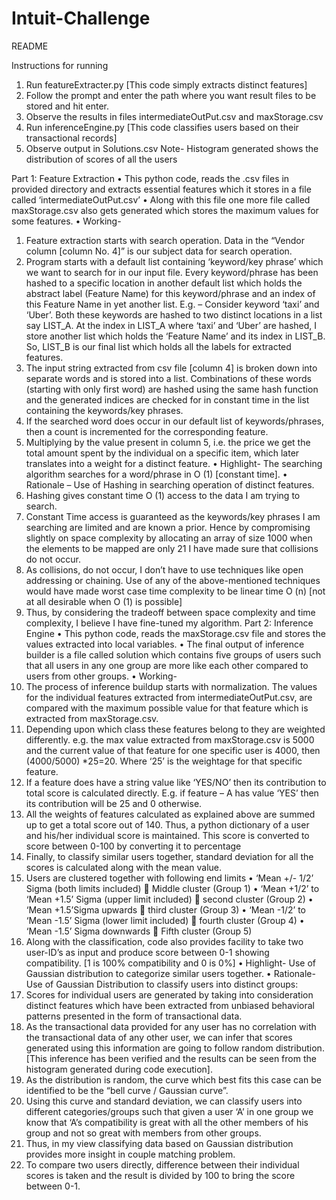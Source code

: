 # Intuit-Challenge
README

Instructions for running
1.	Run featureExtracter.py [This code simply extracts distinct features]
2.	Follow the prompt and enter the path where you want result files to be stored and hit enter.
3.	Observe the results in files intermediateOutPut.csv and maxStorage.csv
4.	Run inferenceEngine.py [This code classifies users based on their transactional records]
5.	Observe output in Solutions.csv
Note- Histogram generated shows the distribution of scores of all the users

Part 1: Feature Extraction
•	This python code, reads the .csv files in provided directory and extracts essential features which it stores in a file called ‘intermediateOutPut.csv’
•	Along with this file one more file called maxStorage.csv also gets generated which stores the maximum values for some features.
•	Working-
1.	Feature extraction starts with search operation. Data in the “Vendor column [column No. 4]” is our subject data for search operation.
2.	Program starts with a default list containing ‘keyword/key phrase’ which we want to search for in our input file. Every keyword/phrase has been hashed to a specific location in another default list which holds the abstract label (Feature Name) for this keyword/phrase and an index of this Feature Name in yet another list. E.g. – Consider keyword ‘taxi’ and ‘Uber’. Both these keywords are hashed to two distinct locations in a list say LIST_A. At the index in LIST_A where ‘taxi’ and ‘Uber’ are hashed, I store another list which holds the ‘Feature Name’ and its index in LIST_B. So, LIST_B is our final list which holds all the labels for extracted features.
3.	The input string extracted from csv file [column 4] is broken down into separate words and is stored into a list. Combinations of these words (starting with only first word) are hashed using the same hash function and the generated indices are checked for in constant time in the list containing the keywords/key phrases.
4.	If the searched word does occur in our default list of keywords/phrases, then a count is incremented for the corresponding feature.
5.	Multiplying by the value present in column 5, i.e. the price we get the total amount spent by the individual on a specific item, which later translates into a weight for a distinct feature.
•	Highlight- The searching algorithm searches for a word/phrase in O (1) [constant time].
•	Rationale – Use of Hashing in searching operation of distinct features.
1.	Hashing gives constant time O (1) access to the data I am trying to search.
2.	Constant Time access is guaranteed as the keywords/key phrases I am searching are limited and are known a prior. Hence by compromising slightly on space complexity by allocating an array of size 1000 when the elements to be mapped are only 21 I have made sure that collisions do not occur.
3.	As collisions, do not occur, I don’t have to use techniques like open addressing or chaining. Use of any of the above-mentioned techniques would have made worst case time complexity to be linear time O (n) [not at all desirable when O (1) is possible]
4.	Thus, by considering the tradeoff between space complexity and time complexity, I believe I have fine-tuned my algorithm.
Part 2: Inference Engine
•	This python code, reads the maxStorage.csv file and stores the values extracted into local variables.
•	The final output of inference builder is a file called solution which contains five groups of users such that all users in any one group are more like each other compared to users from other groups.
•	Working-
1.	The process of inference buildup starts with normalization. The values for the individual features extracted from intermediateOutPut.csv, are compared with the maximum possible value for that feature which is extracted from maxStorage.csv.
2.	Depending upon which class these features belong to they are weighted differently. e.g. the max value extracted from maxStorage.csv is 5000 and the current value of that feature for one specific user is 4000, then (4000/5000) *25=20. Where ‘25’ is the weightage for that specific feature.
3.	If a feature does have a string value like ‘YES/NO’ then its contribution to total score is calculated directly. E.g. if feature – A has value ‘YES’ then its contribution will be 25 and 0 otherwise.
4.	All the weights of features calculated as explained above are summed up to get a total score out of 140. Thus, a python dictionary of a user and his/her individual score is maintained. This score is converted to score between 0-100 by converting it to percentage 
5.	Finally, to classify similar users together, standard deviation for all the scores is calculated along with the mean value.
6.	Users are clustered together with following end limits
•	‘Mean +/- 1/2’ Sigma (both limits included)  Middle cluster (Group 1)
•	‘Mean +1/2’ to ‘Mean +1.5’ Sigma (upper limit included)  second cluster (Group 2)
•	‘Mean +1.5’Sigma upwards  third cluster (Group 3)
•	‘Mean -1/2’ to ‘Mean -1.5’ Sigma (lower limit included)  fourth cluster (Group 4)
•	‘Mean -1.5’ Sigma downwards  Fifth cluster (Group 5)
7.	Along with the classification, code also provides facility to take two user-ID’s as input and produce score between 0-1 showing compatibility. [1 is 100% compatibility and 0 is 0%] 
•	Highlight- Use of Gaussian distribution to categorize similar users together.
•	Rationale- Use of Gaussian Distribution to classify users into distinct groups:
1.	Scores for individual users are generated by taking into consideration distinct features which have been extracted from unbiased behavioral patterns presented in the form of transactional data.
2.	As the transactional data provided for any user has no correlation with the transactional data of any other user, we can infer that scores generated using this information are going to follow random distribution. [This inference has been verified and the results can be seen from the histogram generated during code execution].
3.	As the distribution is random, the curve which best fits this case can be identified to be the “bell curve / Gaussian curve”. 
4.	Using this curve and standard deviation, we can classify users into different categories/groups such that given a user ‘A’ in one group we know that ‘A’s compatibility is great with all the other members of his group and not so great with members from other groups.
5.	Thus, in my view classifying data based on Gaussian distribution provides more insight in couple matching problem. 
6.	To compare two users directly, difference between their individual scores is taken and the result is divided by 100 to bring the score between 0-1.

